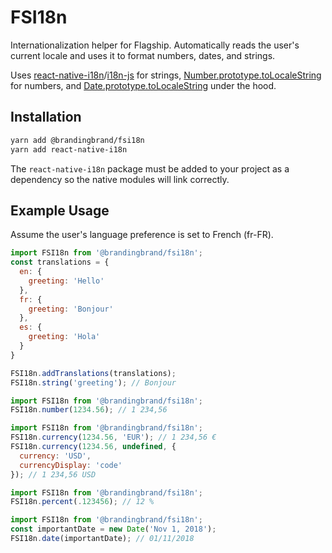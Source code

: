 # FSI18n

Internationalization helper for Flagship. Automatically reads the user's current locale and uses it
to format numbers, dates, and strings.

Uses [react-native-i18n](https://github.com/AlexanderZaytsev/react-native-i18n)/[i18n-js](https://github.com/fnando/i18n-js)
for strings, [Number.prototype.toLocaleString](https://developer.mozilla.org/en/docs/Web/JavaScript/Reference/Global_Objects/Number/toLocaleString)
for numbers, and [Date.prototype.toLocaleString](https://developer.mozilla.org/en-US/docs/Web/JavaScript/Reference/Global_Objects/Date/toLocaleString)
under the hood.

## Installation

```sh
yarn add @brandingbrand/fsi18n
yarn add react-native-i18n
```

The `react-native-i18n` package must be added to your project as a dependency so the native modules
will link correctly.

## Example Usage

Assume the user's language preference is set to French (fr-FR).

```js
import FSI18n from '@brandingbrand/fsi18n';
const translations = {
  en: {
    greeting: 'Hello'
  },
  fr: {
    greeting: 'Bonjour'
  },
  es: {
    greeting: 'Hola'
  }
}

FSI18n.addTranslations(translations);
FSI18n.string('greeting'); // Bonjour
```

```js
import FSI18n from '@brandingbrand/fsi18n';
FSI18n.number(1234.56); // 1 234,56
```

```js
import FSI18n from '@brandingbrand/fsi18n';
FSI18n.currency(1234.56, 'EUR'); // 1 234,56 €
FSI18n.currency(1234.56, undefined, {
  currency: 'USD',
  currencyDisplay: 'code'
}); // 1 234,56 USD
```

```js
import FSI18n from '@brandingbrand/fsi18n';
FSI18n.percent(.123456); // 12 %
```

```js
import FSI18n from '@brandingbrand/fsi18n';
const importantDate = new Date('Nov 1, 2018');
FSI18n.date(importantDate); // 01/11/2018
```
